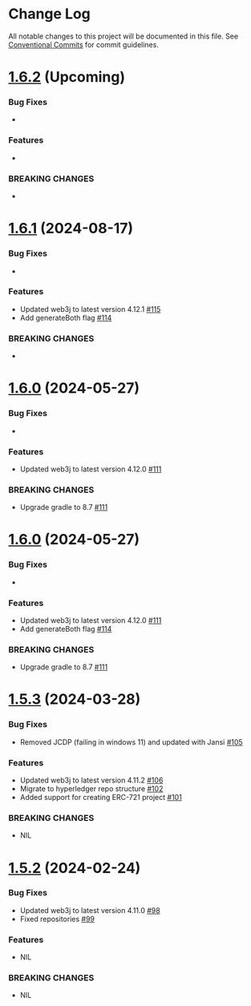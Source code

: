 # Change Log

All notable changes to this project will be documented in this file.
See [Conventional Commits](https://conventionalcommits.org) for commit guidelines.

# [1.6.2]() (Upcoming)

### Bug Fixes

*

### Features

* 

### BREAKING CHANGES

*

# [1.6.1](https://github.com/web3j/web3j-cli/releases/tag/v1.6.1) (2024-08-17)

### Bug Fixes

*

### Features

* Updated web3j to latest version 4.12.1 [#115](https://github.com/hyperledger/web3j-cli/pull/115)
* Add generateBoth flag [#114](https://github.com/hyperledger/web3j-cli/pull/114)

### BREAKING CHANGES

* 


# [1.6.0](https://github.com/web3j/web3j-cli/releases/tag/v1.6.0) (2024-05-27)

### Bug Fixes

*

### Features

* Updated web3j to latest version 4.12.0 [#111](https://github.com/hyperledger/web3j-cli/pull/111)

### BREAKING CHANGES

* Upgrade gradle to 8.7 [#111](https://github.com/hyperledger/web3j-cli/pull/111)

# [1.6.0](https://github.com/web3j/web3j-cli/releases/tag/v1.6.0) (2024-05-27)

### Bug Fixes

* 

### Features

* Updated web3j to latest version 4.12.0 [#111](https://github.com/hyperledger/web3j-cli/pull/111)
* Add generateBoth flag [#114](https://github.com/hyperledger/web3j-cli/pull/114)

### BREAKING CHANGES

* Upgrade gradle to 8.7 [#111](https://github.com/hyperledger/web3j-cli/pull/111)

# [1.5.3](https://github.com/web3j/web3j-cli/releases/tag/v1.5.3) (2024-03-28)

### Bug Fixes

* Removed JCDP (failing in windows 11) and updated with Jansi [#105](https://github.com/web3j/web3j-cli/pull/105)

### Features

* Updated web3j to latest version 4.11.2 [#106](https://github.com/web3j/web3j-cli/pull/106)
* Migrate to hyperledger repo structure [#102](https://github.com/web3j/web3j-cli/pull/102)
* Added support for creating ERC-721 project [#101](https://github.com/web3j/web3j-cli/pull/101)

### BREAKING CHANGES

* NIL

# [1.5.2](https://github.com/web3j/web3j-cli/releases/tag/v1.5.2) (2024-02-24)

### Bug Fixes

* Updated web3j to latest version 4.11.0 [#98](https://github.com/web3j/web3j-cli/pull/98)
* Fixed repositories  [#99](https://github.com/web3j/web3j-cli/pull/99)

### Features

* NIL

### BREAKING CHANGES

* NIL